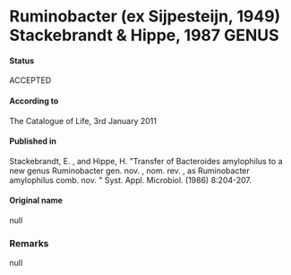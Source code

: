 Ruminobacter (ex Sijpesteijn, 1949) Stackebrandt & Hippe, 1987 GENUS
=======

#### Status
ACCEPTED

#### According to
The Catalogue of Life, 3rd January 2011

#### Published in
Stackebrandt, E. , and Hippe, H. "Transfer of Bacteroides amylophilus to a new genus Ruminobacter gen. nov. , nom. rev. , as Ruminobacter amylophilus comb. nov. " Syst. Appl. Microbiol. (1986) 8:204-207.

#### Original name
null

### Remarks
null